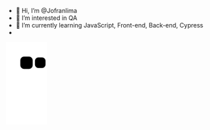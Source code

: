 - 👋 Hi, I’m @Jofranlima
- 👀 I’m interested in QA
- 🌱 I’m currently learning JavaScript, Front-end, Back-end, Cypress
- 
![Snake animation](https://github.com/Jofranlima/Jofranlima/blob/output/github-contribution-grid-snake.svg)
